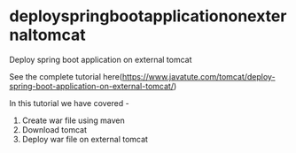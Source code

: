 # deployspringbootapplicationonexternaltomcat
Deploy spring boot application on external tomcat

See the complete tutorial here(https://www.javatute.com/tomcat/deploy-spring-boot-application-on-external-tomcat/)

In this tutorial we have covered - 
1. Create war file using maven
2. Download tomcat
3. Deploy war file on external tomcat
